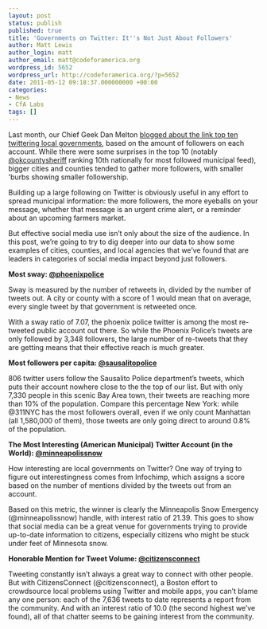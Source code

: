 ```yaml
---
layout: post
status: publish
published: true
title: 'Governments on Twitter: It''s Not Just About Followers'
author: Matt Lewis
author_login: matt
author_email: matt@codeforamerica.org
wordpress_id: 5652
wordpress_url: http://codeforamerica.org/?p=5652
date: 2011-05-12 09:18:37.000000000 +00:00
categories:
- News
- CfA Labs
tags: []
---
```

Last month, our Chief Geek Dan Melton <a href="http://codeforamerica.org/2011/04/19/shortstack-the-top-twittering-cities-counties/">blogged about the link top ten twittering local governments</a>, based on the amount of followers on each account. While there were some surprises in the top 10 (notably <a href="http://twitter.com/#!/okcountysheriff">@okcountysheriff</a> ranking 10th nationally for most followed municipal feed), bigger cities and counties tended to gather more followers, with smaller 'burbs showing smaller followership.

Building up a large following on Twitter is obviously useful in any effort to spread municipal information: the more followers, the more eyeballs on your message, whether that message is an urgent crime alert, or a reminder about an upcoming farmers market.

But effective social media use isn’t only about the size of the audience. In this post, we’re going to try to dig deeper into our data to show some examples of cities, counties, and local agencies that we’ve found that are leaders in categories of social media impact beyond just followers.

<strong>Most sway: <a href="http://twitter.com/#!/phoenixpolice">@phoenixpolice</a></strong>

Sway is measured by the number of retweets in, divided by the number of tweets out. A city or county with a score of 1 would mean that on average, every single tweet by that government is retweeted once.

With a sway ratio of 7.07, the phoenix police twitter is among the most re-tweeted public account out there. So while the Phoenix Police’s tweets are only followed by 3,348 followers, the large number of re-tweets that they are getting means that their effective reach is much greater.

<strong>Most followers per capita: <a href="http://twitter.com/#!/SausalitoPolice">@sausalitopolice</a></strong>

806 twitter users follow the Sausalito Police department’s tweets, which puts their account nowhere close to the the top of our list. But with only 7,330 people in this scenic Bay Area town, their tweets are reaching more than 10% of the population. Compare this percentage New York: while @311NYC has the most followers overall, even if we only count Manhattan (all 1,580,000 of them), those tweets are only going direct to around 0.8% of the population.

<strong>The Most Interesting (American Municipal) Twitter Account (in the World): <a href="http://twitter.com/#!/minneapolissnow">@minneapolissnow</a></strong>

How interesting are local governments on Twitter? One way of trying to figure out interestingness comes from Infochimp, which assigns a score based on the number of mentions divided by the tweets out from an account.

Based on this metric, the winner is clearly the Minneapolis Snow Emergency (@minneapolissnow) handle, with interest ratio of 21.39. This goes to show that social media can be a great venue for governments trying to provide up-to-date information to citizens, especially citizens who might be stuck under feet of Minnesota snow.

<strong>Honorable Mention for Tweet Volume: <a href="http://twitter.com/#!/citizensconnect">@citizensconnect</a></strong>

<strong></strong>Tweeting constantly isn’t always a great way to connect with other people. But with CitizensConnect (@citizensconnect), a Boston effort to crowdsource local problems using Twitter and mobile apps, you can’t blame any one person: each of the 7,636 tweets to date represents a report from the community. And with an interest ratio of 10.0 (the second highest we’ve found), all of that chatter seems to be gaining interest from the community.
